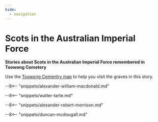 ```yaml
---
hide:
  - navigation
---
```


# Scots in the Australian Imperial Force  


**Stories about Scots in the Australian Imperial Force remembered in Toowong Cemetery**

Use the [Toowong Cementry map](../index.md#toowong-cemetery-map) to help you visit the graves in this story.


<!-- TODO
## Private John Jack <small>()</small>
-->

--8<-- "snippets/alexander-william-macdonald.md"

--8<-- "snippets/walter-tarte.md"

--8<-- "snippets/alexander-robert-morrison.md"

--8<-- "snippets/duncan-mcdougall.md"

<!--

## John Jack <small>(10‑77‑24)</small>

AIF Service number: 6789.

Born in Edinburgh circa 1884 to John Jack and Catherine Hunter. John senior was born 1859 in Edinburgh and his father was born in Aberdeen in 1825 and finally I have found his father was born in Banff in 1790 and is the only John Jack I can find there which leads to the photo on the front of this pamphlet. Our John on the first application was a motor mechanic and on the 2^nd^ application he was a farmer living in St Lucia Rd, Toowong. The two medical records are worth comparing. Age 31 years and 10 months - 32 years and 4 months. 5' 9" against 5' 8", 135lb -131lb. 35"-35 1/4" chest. Complexion reddish-fresh, eyes dark-blue, hair dark brown- dark and scars 3 vacc on left arm-none?? Are we talking about the same fellow here? He joined on the 16 August 1916 and discharged 12 September 1916 due to bad teeth. Joined again 17 October 1916 and accepted into 22^nd^ reinforcements for the 15^th^ Battalion this time with dentures. He embarked as a private on *HMAT Kyarra* 17 November 1916 and returned as a corporal 1 July 1919 on the SS Frankfurt.

In both applications he was single however I have letters written by a lady in South Melbourne sent to army HQ searching for a missing husband. She describes John Hunter Jack pretty well. She says she has contacted the army as her father-in-law in Edinburgh has contacted her to say young John has had leave at home in Scotland. She supplied a wedding certificate and a sworn statement and applied to be put on his records as next of kin. Now we know why he was willing to have his teeth out to be accepted.
We note that his headstone reads "My brother John Jack formerly of Edinburgh. I would say Lily Jack must have given up on him.

-->

<!--
<div class="noprint" markdown="1">
## Brochure

**[Download this walk](../assets/guides/scots-in-the-aif.pdf)** - designed to be printed and folded in half to make an A5 brochure.

</div>
-->
